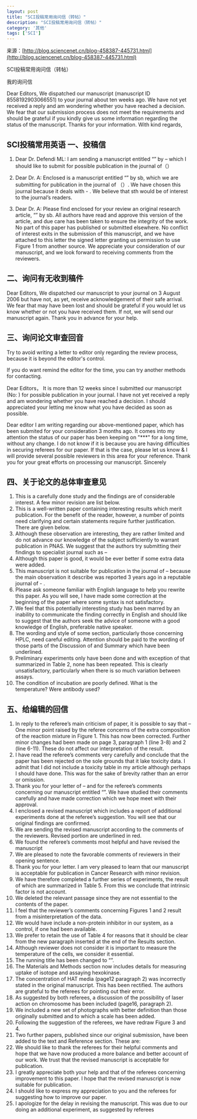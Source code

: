 ```yaml
---
layout: post
title: "SCI投稿常用询问信（转帖）"
description: "SCI投稿常用询问信（转帖）"
category: '其他'
tags: ['SCI']
---
```


来源：[http://blog.sciencenet.cn/blog-458387-445731.html](http://blog.sciencenet.cn/blog-458387-445731.html)

SCI投稿常用询问信（转帖）  

我的询问信

Dear Editors,
We dispatched our manuscript (manuscript ID 8558192903066551) to your journal about ten weeks ago. We have not yet received a reply and am wondering whether you have reached a decision. We fear that our submission process does not meet the requirements and should be grateful if you kindly give us some information regarding the status of the manuscript.
Thanks for your information.
With kind regards,

<!--more-->


SCI投稿常用英语
一、投稿信
- 


1. Dear Dr. Defendi ML:
I am sending a manuscript entitled “” by – which I should like to submit for possible publication in the journal of（）

2. Dear Dr. A:
Enclosed is a manuscript entitled “” by sb, which we are submitting for publication in the journal of （）. We have chosen this journal because it deals with - . We believe that sth would be of interest to the journal’s readers.

3. Dear Dr. A:
Please find enclosed for your review an original research article, “” by sb. All authors have read and approve this version of the article, and due care has been taken to ensure the integrity of the work. No part of this paper has published or submitted elsewhere. No conflict of interest exits in the submission of this manuscript, and we have attached to this letter the signed letter granting us permission to use Figure 1 from another source.
We appreciate your consideration of our manuscript, and we look forward to receiving comments from the reviewers.


二、询问有无收到稿件
- 


Dear Editors,
We dispatched our manuscript to your journal on 3 August 2006 but have not, as yet, receive acknowledgement of their safe arrival. We fear that may have been lost and should be grateful if you would let us know whether or not you have received them. If not, we will send our manuscript again. Thank you in advance for your help.


三、询问论文审查回音
- 



Try to avoid writing a letter to editor only regarding the review process, because it is beyond the editor's control.

If you do want remind the editor for the time, you can try another methods for contacting.


Dear Editors，
It is more than 12 weeks since I submitted our manuscript (No: ) for possible publication in your journal. I have not yet received a reply and am wondering whether you have reached a decision. I should appreciated your letting me know what you have decided as soon as possible.

Dear editor
I am writing regarding our above-mentioned paper, which has been submited for your consideration 3 months ago. It comes into my attention the status of our paper has been keeping on "***" for a long time, without any change. I do not know if it is because you are having difficulties in securing referees for our paper. If that is the case, please let us know & I will provide several possible reviewers in this area for your reference.
Thank you for your great efforts on processing our manuscript.
Sincerely



四、关于论文的总体审查意见
- 


1. This is a carefully done study and the findings are of considerable interest. A few minor revision are list below.
2. This is a well-written paper containing interesting results which merit publication. For the benefit of the reader, however, a number of points need clarifying and certain statements require further justification. There are given below.
3. Although these observation are interesting, they are rather limited and do not advance our knowledge of the subject sufficiently to warrant publication in PNAS. We suggest that the authors try submitting their findings to specialist journal such as –
4. Although this paper is good, it would be ever better if some extra data were added.
5. This manuscript is not suitable for publication in the journal of – because the main observation it describe was reported 3 years ago in a reputable journal of - .
6. Please ask someone familiar with English language to help you rewrite this paper. As you will see, I have made some correction at the beginning of the paper where some syntax is not satisfactory.
7. We feel that this potentially interesting study has been marred by an inability to communicate the finding correctly in English and should like to suggest that the authors seek the advice of someone with a good knowledge of English, preferable native speaker.
8. The wording and style of some section, particularly those concerning HPLC, need careful editing. Attention should be paid to the wording of those parts of the Discussion of and Summary which have been underlined.
9. Preliminary experiments only have been done and with exception of that summarized in Table 2, none has been repeated. This is clearly unsatisfactory, particularly when there is so much variation between assays.
10. The condition of incubation are poorly defined. What is the temperature? Were antibody used?


五、给编辑的回信
- 


1. In reply to the referee’s main criticism of paper, it is possible to say that –
One minor point raised by the referee concerns of the extra composition of the reaction mixture in Figure 1. This has now been corrected. Further minor changes had been made on page 3, paragraph 1 (line 3-8) and 2 (line 6-11). These do not affect our interpretation of the result.
2. I have read the referee’s comments very carefully and conclude that the paper has been rejected on the sole grounds that it lake toxicity data. I admit that I did not include a toxicity table in my article although perhaps I should have done. This was for the sake of brevity rather than an error or omission.
3. Thank you for your letter of – and for the referee’s comments concerning our manuscript entitled “”. We have studied their comments carefully and have made correction which we hope meet with their approval.
4. I enclosed a revised manuscript which includes a report of additional experiments done at the referee’s suggestion. You will see that our original findings are confirmed.
5. We are sending the revised manuscript according to the comments of the reviewers. Revised portion are underlined in red.
6. We found the referee’s comments most helpful and have revised the manuscript
7. We are pleased to note the favorable comments of reviewers in their opening sentence.
8. Thank you for your letter. I am very pleased to learn that our manuscript is acceptable for publication in Cancer Research with minor revision.
9. We have therefore completed a further series of experiments, the result of which are summarized in Table 5. From this we conclude that intrinsic factor is not account.
10. We deleted the relevant passage since they are not essential to the contents of the paper.
11. I feel that the reviewer’s comments concerning Figures 1 and 2 result from a misinterpretation of the data.
12. We would have include a non-protein inhibitor in our system, as a control, if one had been available.
13. We prefer to retain the use of Table 4 for reasons that it should be clear from the new paragraph inserted at the end of the Results section.
14. Although reviewer does not consider it is important to measure the temperature of the cells, we consider it essential.
15. The running title has been changed to “”.
16. The Materials and Methods section now includes details for measuring uptake of isotope and assaying hexokinase.
17. The concentration of HAT media (page12 paragraph 2) was incorrectly stated in the original manuscript. This has been rectified. The authors are grateful to the referees for pointing out their error.
18. As suggested by both referees, a discussion of the possibility of laser action on chromosome has been included (page16, paragraph 2).
19. We included a new set of photographs with better definition than those originally submitted and to which a scale has been added.
20. Following the suggestion of the referees, we have redraw Figure 3 and 4.
21. Two further papers, published since our original submission, have been added to the text and Reference section. These are:
22. We should like to thank the referees for their helpful comments and hope that we have now produced a more balance and better account of our work. We trust that the revised manuscript is acceptable for publication.
23. I greatly appreciate both your help and that of the referees concerning improvement to this paper. I hope that the revised manuscript is now suitable for publication.
24. I should like to express my appreciation to you and the referees for suggesting how to improve our paper.
25. I apologize for the delay in revising the manuscript. This was due to our doing an additional experiment, as suggested by referees
